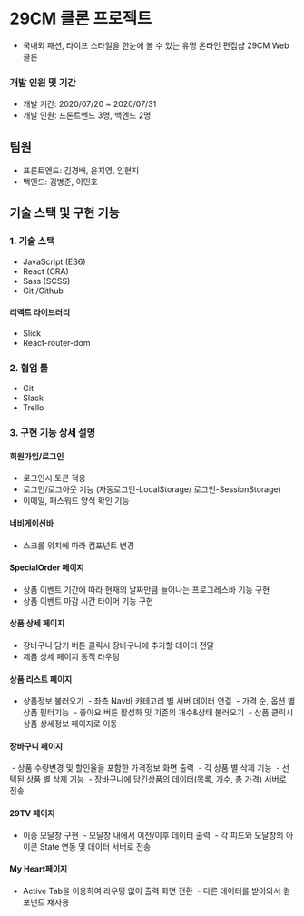 # 29CM 클론 프로젝트

- 국내외 패션, 라이프 스타일을 한눈에 볼 수 있는 유명 온라인 편집샵 29CM Web 클론

### 개발 인원 및 기간

- 개발 기간: 2020/07/20 ~ 2020/07/31
- 개발 인원: 프론트엔드 3명, 백엔드 2명

## 팀원

- 프론트엔드: 김경배, 윤지영, 임현지
- 백엔드: 김병준, 이민호

## 기술 스택 및 구현 기능

### 1. 기술 스택

- JavaScript (ES6)
- React (CRA)
- Sass (SCSS)
- Git /Github

#### 리액트 라이브러리

- Slick
- React-router-dom

### 2. 협업 툴

- Git
- Slack
- Trello

### 3. 구현 기능 상세 설명

#### 회원가입/로그인

- 로그인시 토큰 적용
- 로그인/로그아웃 기능 (자동로그인-LocalStorage/ 로그인-SessionStorage)
- 이메일, 패스워드 양식 확인 기능

#### 네비게이션바

- 스크롤 위치에 따라 컴포넌트 변경

#### SpecialOrder 페이지

- 상품 이벤트 기간에 따라 현재의 날짜만큼 늘어나는 프로그레스바 기능 구현
- 상품 이벤트 마감 시간 타이머 기능 구현

#### 상품 상세 페이지

- 장바구니 담기 버튼 클릭시 장바구니에 추가할 데이터 전달
- 제품 상세 페이지 동적 라우팅

#### 상품 리스트 페이지

- 상품정보 불러오기
 - 좌측 Nav바 카테고리 별 서버 데이터 연결
 - 가격 순, 옵션 별 상품 필터기능
 - 좋아요 버튼 활성화 및 기존의 개수&상태 불러오기
 - 상품 클릭시 상품 상세정보 페이지로 이동

#### 장바구니 페이지
 - 상품 수량변경 및 할인율을 포함한 가격정보 화면 출력
 - 각 상품 별 삭제 기능
 - 선택된 상품 별 삭제 기능
 - 장바구니에 담긴상품의 데이터(목록, 개수, 총 가격) 서버로 전송

#### 29TV 페이지

- 이중 모달창 구현
 - 모달창 내에서 이전/이후 데이터 출력
 - 각 피드와 모달창의 아이콘 State 연동 및 데이터 서버로 전송

#### My Heart페이지

- Active Tab을 이용하여 라우팅 없이 출력 화면 전환
 - 다른 데이터를 받아와서 컴포넌트 재사용
